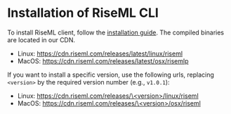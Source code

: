 # Installation of RiseML CLI

To install RiseML client, follow the [installation guide](http://docs.riseml.com/install/cli.html). The compiled binaries are located in our CDN.
- Linux: https://cdn.riseml.com/releases/latest/linux/riseml
- MacOS: https://cdn.riseml.com/releases/latest/osx/risemlp

If you want to install a specific version, use the following urls, replacing `<version>` by the required version number (e.g., `v1.0.1`):
- Linux: [https://cdn.riseml.com/releases/\<version\>/linux/riseml](https://cdn.riseml.com/releases/\<version\>/linux/riseml)
- MacOS: [https://cdn.riseml.com/releases/\<version\>/osx/riseml](https://cdn.riseml.com/releases/\<version\>/osx/riseml)